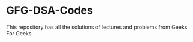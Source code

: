 # GFG-DSA-Codes
This repository has all the solutions of lectures and problems from Geeks For Geeks
